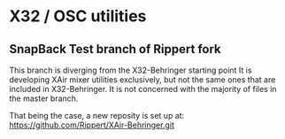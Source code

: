 # X32 / OSC utilities #
## SnapBack Test branch of Rippert fork ##

This branch is diverging from the X32-Behringer starting point
It is developing XAir mixer utilities exclusively, but not the
same ones that are included in X32-Behringer. It is not concerned
with the majority of files in the master branch.

That being the case, a new reposity is set up at:
https://github.com/Rippert/XAir-Behringer.git
